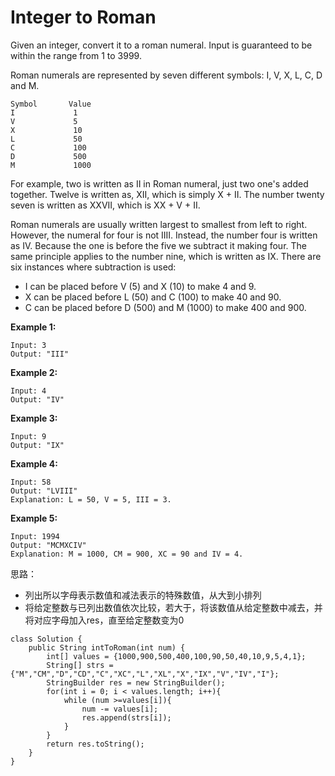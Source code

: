 # Integer to Roman

Given an integer, convert it to a roman numeral. Input is guaranteed to be within the range from 1 to 3999.

Roman numerals are represented by seven different symbols: I, V, X, L, C, D and M.
```
Symbol       Value
I             1
V             5
X             10
L             50
C             100
D             500
M             1000
```
For example, two is written as II in Roman numeral, just two one's added together. Twelve is written as, XII, which is simply X + II. The number twenty seven is written as XXVII, which is XX + V + II.

Roman numerals are usually written largest to smallest from left to right. However, the numeral for four is not IIII. Instead, the number four is written as IV. Because the one is before the five we subtract it making four. The same principle applies to the number nine, which is written as IX. There are six instances where subtraction is used:

* I can be placed before V (5) and X (10) to make 4 and 9. 
* X can be placed before L (50) and C (100) to make 40 and 90. 
* C can be placed before D (500) and M (1000) to make 400 and 900.

**Example 1:**
```
Input: 3
Output: "III"
```
**Example 2:**
```
Input: 4
Output: "IV"
```
**Example 3:**
```
Input: 9
Output: "IX"
```
**Example 4:**
```
Input: 58
Output: "LVIII"
Explanation: L = 50, V = 5, III = 3.
```
**Example 5:**
```
Input: 1994
Output: "MCMXCIV"
Explanation: M = 1000, CM = 900, XC = 90 and IV = 4.
```


思路：

* 列出所以字母表示数值和减法表示的特殊数值，从大到小排列
* 将给定整数与已列出数值依次比较，若大于，将该数值从给定整数中减去，并将对应字母加入res，直至给定整数变为0


```
class Solution {
    public String intToRoman(int num) {
        int[] values = {1000,900,500,400,100,90,50,40,10,9,5,4,1};
        String[] strs = {"M","CM","D","CD","C","XC","L","XL","X","IX","V","IV","I"};        
        StringBuilder res = new StringBuilder();
        for(int i = 0; i < values.length; i++){
            while (num >=values[i]){
                num -= values[i];
                res.append(strs[i]);
            }
        }
        return res.toString();
    }
}
```
